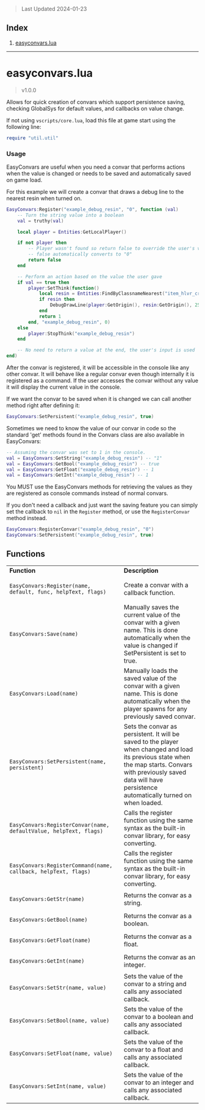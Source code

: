 > Last Updated 2024-01-23

## Index
1. [easyconvars.lua](#easyconvarslua)

---

# easyconvars.lua

> v1.0.0

Allows for quick creation of convars which support persistence saving, checking GlobalSys for default values, and callbacks on value change. 

If not using `vscripts/core.lua`, load this file at game start using the following line: 



```lua
require "util.util"
```


### Usage 


EasyConvars are useful when you need a convar that performs actions when the value is changed or needs to be saved and automatically saved on game load. 

For this example we will create a convar that draws a debug line to the nearest resin when turned on. 



```lua
EasyConvars:Register("example_debug_resin", "0", function (val)
    -- Turn the string value into a boolean
    val = truthy(val)

    local player = Entities:GetLocalPlayer()

    if not player then
        -- Player wasn't found so return false to override the user's value
        -- false automatically converts to "0"
        return false
    end

    -- Perform an action based on the value the user gave
    if val == true then
        player:SetThink(function()
            local resin = Entities:FindByClassnameNearest("item_hlvr_crafting_currency_small", player:GetOrigin(), 1000)
            if resin then
                DebugDrawLine(player:GetOrigin(), resin:GetOrigin(), 255,255,255, true, 1)
            end
            return 1
        end, "example_debug_resin", 0)
    else
        player:StopThink("example_debug_resin")
    end

    -- No need to return a value at the end, the user's input is used
end)
```


After the convar is registered, it will be accessible in the console like any other convar. It will behave like a regular convar even though internally it is registered as a command. If the user accesses the convar without any value it will display the current value in the console. 

If we want the convar to be saved when it is changed we can call another method right after defining it: 



```lua
EasyConvars:SetPersistent("example_debug_resin", true)
```


Sometimes we need to know the value of our convar in code so the standard 'get' methods found in the Convars class are also available in EasyConvars: 



```lua
-- Assuming the convar was set to 1 in the console.
val = EasyConvars:GetString("example_debug_resin") -- "1"
val = EasyConvars:GetBool("example_debug_resin") -- true
val = EasyConvars:GetFloat("example_debug_resin") -- 1
val = EasyConvars:GetInt("example_debug_resin") -- 1
```


You MUST use the EasyConvars methods for retrieving the values as they are registered as console commands instead of normal convars. 

If you don't need a callback and just want the saving feature you can simply set the callback to `nil` in the `Register` method, or use the `RegisterConvar` method instead. 



```lua
EasyConvars:RegisterConvar("example_debug_resin", "0")
EasyConvars:SetPersistent("example_debug_resin", true)
```


## Functions

<table><tr><td><b>Function</b></td><td><b>Description</b></td></tr><tr><td>

`EasyConvars:Register(name, default, func, helpText, flags)`</td><td>Create a convar with a callback function.</td></tr><tr><td>

`EasyConvars:Save(name)`</td><td>Manually saves the current value of the convar with a given name. This is done automatically when the value is changed if SetPersistent is set to true.</td></tr><tr><td>

`EasyConvars:Load(name)`</td><td>Manually loads the saved value of the convar with a given name. This is done automatically when the player spawns for any previously saved convar.</td></tr><tr><td>

`EasyConvars:SetPersistent(name, persistent)`</td><td>Sets the convar as persistent. It will be saved to the player when changed and load its previous state when the map starts.  Convars with previously saved data will have persistence automatically turned on when loaded.</td></tr><tr><td>

`EasyConvars:RegisterConvar(name, defaultValue, helpText, flags)`</td><td>Calls the register function using the same syntax as the built-in convar library, for easy converting.</td></tr><tr><td>

`EasyConvars:RegisterCommand(name, callback, helpText, flags)`</td><td>Calls the register function using the same syntax as the built-in convar library, for easy converting.</td></tr><tr><td>

`EasyConvars:GetStr(name)`</td><td>Returns the convar as a string.</td></tr><tr><td>

`EasyConvars:GetBool(name)`</td><td>Returns the convar as a boolean.</td></tr><tr><td>

`EasyConvars:GetFloat(name)`</td><td>Returns the convar as a float.</td></tr><tr><td>

`EasyConvars:GetInt(name)`</td><td>Returns the convar as an integer.</td></tr><tr><td>

`EasyConvars:SetStr(name, value)`</td><td>Sets the value of the convar to a string and calls any associated callback.</td></tr><tr><td>

`EasyConvars:SetBool(name, value)`</td><td>Sets the value of the convar to a boolean and calls any associated callback.</td></tr><tr><td>

`EasyConvars:SetFloat(name, value)`</td><td>Sets the value of the convar to a float and calls any associated callback.</td></tr><tr><td>

`EasyConvars:SetInt(name, value)`</td><td>Sets the value of the convar to an integer and calls any associated callback.</td></tr></table>




